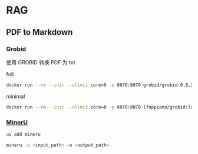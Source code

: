 # RAG

## PDF to Markdown

### Grobid

使用 GROBID 转换 PDF 为 txt

full

```bash
docker run --rm --init --ulimit core=0 -p 8070:8070 grobid/grobid:0.8.2
```

minimal

```bash
docker run --rm --init --ulimit core=0 -p 8070:8070 lfoppiano/grobid:latest-full
```

### [MinerU](https://mineru.net/)

```bash
uv add mineru
```

```bash
mineru -p <input_path> -o <output_path>
```
